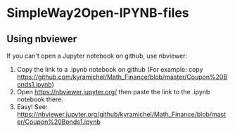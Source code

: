 # SimpleWay2Open-IPYNB-files
## Using nbviewer


If you can't open a Jupyter notebook on github, use nbviewer:

1. Copy the link to a .ipynb notebook on github (For example: copy https://github.com/kyramichel/Math_Finance/blob/master/Coupon%20Bonds1.ipynb)
2. Open https://nbviewer.jupyter.org/ then paste the link to the .ipynb notebook there.
3. Easy! See: https://nbviewer.jupyter.org/github/kyramichel/Math_Finance/blob/master/Coupon%20Bonds1.ipynb

